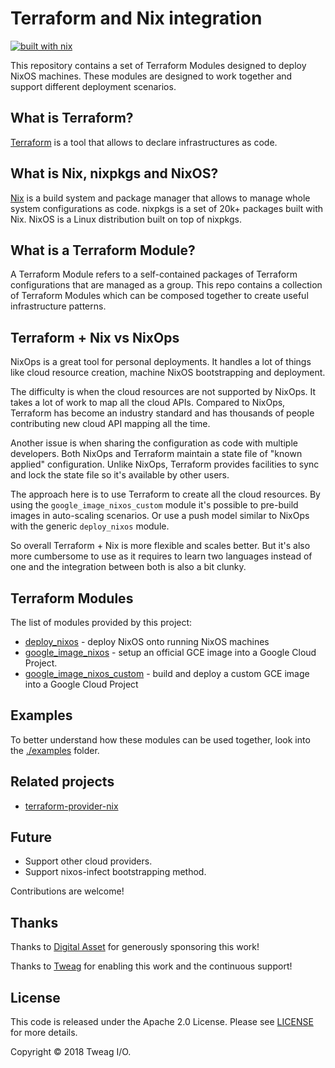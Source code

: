 # Terraform and Nix integration

[![built with nix](https://builtwithnix.org/badge.svg)](https://builtwithnix.org)

This repository contains a set of Terraform Modules designed to deploy NixOS
machines. These modules are designed to work together and support different
deployment scenarios.

## What is Terraform?

[Terraform][terraform] is a tool that allows to declare infrastructures as
code.

## What is Nix, nixpkgs and NixOS?

[Nix][nix] is a build system and package manager that allows to manage whole
system configurations as code. nixpkgs is a set of 20k+ packages built with
Nix. NixOS is a Linux distribution built on top of nixpkgs.

## What is a Terraform Module?

A Terraform Module refers to a self-contained packages of Terraform
configurations that are managed as a group. This repo contains a collection of
Terraform Modules which can be composed together to create useful
infrastructure patterns. 

## Terraform + Nix vs NixOps

NixOps is a great tool for personal deployments. It handles a lot of things
like cloud resource creation, machine NixOS bootstrapping and deployment.

The difficulty is when the cloud resources are not supported by NixOps. It
takes a lot of work to map all the cloud APIs. Compared to NixOps, Terraform
has become an industry standard and has thousands of people contributing new
cloud API mapping all the time.

Another issue is when sharing the configuration as code with multiple
developers. Both NixOps and Terraform maintain a state file of "known applied"
configuration. Unlike NixOps, Terraform provides facilities to sync and lock
the state file so it's available by other users.

The approach here is to use Terraform to create all the cloud resources. By
using the `google_image_nixos_custom` module it's possible to pre-build images in
auto-scaling scenarios. Or use a push model similar to NixOps with the generic
`deploy_nixos` module.

So overall Terraform + Nix is more flexible and scales better. But it's also
more cumbersome to use as it requires to learn two languages instead of one
and the integration between both is also a bit clunky.

## Terraform Modules

The list of modules provided by this project:

* [deploy_nixos](deploy_nixos#readme) - deploy NixOS onto running NixOS
  machines
* [google_image_nixos](google_image_nixos#readme) - setup an official GCE
  image into a Google Cloud Project.  
* [google_image_nixos_custom](google_image_nixos_custom#readme) - build and
  deploy a custom GCE image into a Google Cloud Project

## Examples

To better understand how these modules can be used together, look into the
[./examples](examples) folder.

## Related projects

* [terraform-provider-nix](https://github.com/andrewchambers/terraform-provider-nix)

## Future

* Support other cloud providers.
* Support nixos-infect bootstrapping method.

Contributions are welcome!

## Thanks

Thanks to [Digital Asset][digital-asset] for generously sponsoring this work!

Thanks to [Tweag][tweag] for enabling this work and the continuous support!

## License

This code is released under the Apache 2.0 License. Please see
[LICENSE](LICENSE) for more details.

Copyright &copy; 2018 Tweag I/O.


[digital-asset]: https://www.digitalasset.com/
[nix]: https://nixos.org/nix/
[terraform]: https://www.terraform.io
[tweag]: https://www.tweag.io/
